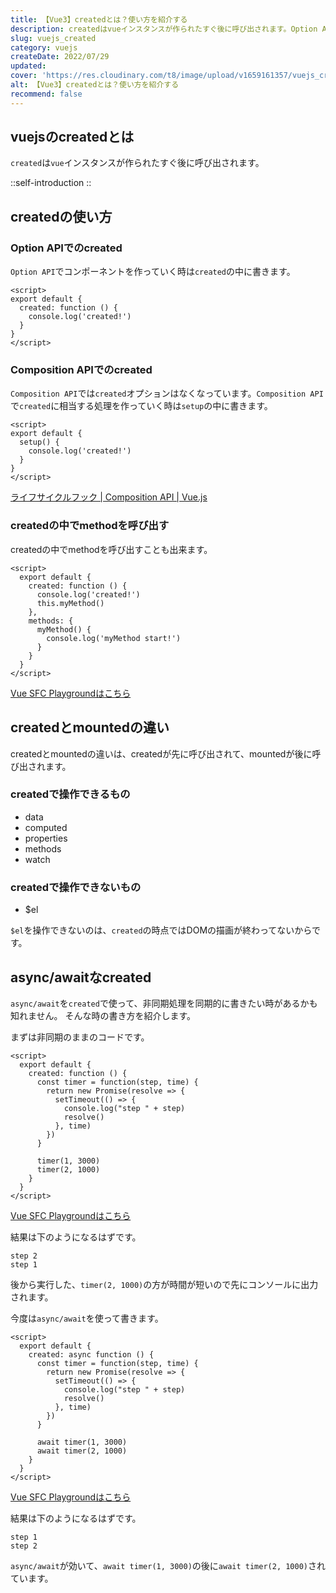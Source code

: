 ```yaml
---
title: 【Vue3】createdとは？使い方を紹介する
description: createdはvueインスタンスが作られたすぐ後に呼び出されます。Option APIでコンポーネントを作っていく時はcreatedの中に書きます。Composition APIではcreatedオプションはなくなっています。Composition APIでcreatedに相当する処理を作っていく時はsetupの中に書きます。
slug: vuejs_created
category: vuejs
createDate: 2022/07/29
updated: 
cover: 'https://res.cloudinary.com/t8/image/upload/v1659161357/vuejs_created_znc9uu.png'
alt: 【Vue3】createdとは？使い方を紹介する
recommend: false
---
```

## vuejsのcreatedとは

`created`は`vue`インスタンスが作られたすぐ後に呼び出されます。

::self-introduction
::



## createdの使い方

### Option APIでのcreated

`Option API`でコンポーネントを作っていく時は`created`の中に書きます。

```vue
<script>
export default {
  created: function () {
    console.log('created!')
  }
}
</script>
```

### Composition APIでのcreated

`Composition API`では`created`オプションはなくなっています。`Composition API`で`created`に相当する処理を作っていく時は`setup`の中に書きます。

```vue
<script>
export default {
  setup() {
    console.log('created!')
  }
}
</script>
```

[ライフサイクルフック | Composition API | Vue.js](https://v3.ja.vuejs.org/api/composition-api.html#%E3%83%A9%E3%82%A4%E3%83%95%E3%82%B5%E3%82%A4%E3%82%AF%E3%83%AB%E3%83%95%E3%83%83%E3%82%AF)

### createdの中でmethodを呼び出す

createdの中でmethodを呼び出すことも出来ます。

```vue
<script>
  export default {
    created: function () {
      console.log('created!')
      this.myMethod()
    },
    methods: {
      myMethod() {
        console.log('myMethod start!')
      }
    }
  }
</script>
```

[Vue SFC Playgroundはこちら](https://sfc.vuejs.org/#eNp9kE1OwzAQha9ivGkqNfY+qpA4ADfwJiSTxlX8o5lJAVW5O3ZwCCoSG4/95ukbv7nLlxjVbQbZyDN1aCM/Gy8EfMSALHoY2nlicc+aEB1Cy9A3Yph9xzZ4UR23XuoGT2ECNYVLdSjWp8Nxa/NoSbnPV+Ax9FWRl9N3datKzU7bnbv2MGOzCOIW+deopcBzScdZl2TyJK3LwWrXRnWl4FPslW5Kg4z8+YORaS/5beTIHKnRmoYuL+tKKuBFp5vC2bN1oIBc/YbhnQAT2MiSa2XoJN4AawTfAwL+x3yw/uGWSItcvgCp45E3)

## createdとmountedの違い
createdとmountedの違いは、createdが先に呼び出されて、mountedが後に呼び出されます。

### createdで操作できるもの
* data
* computed
* properties
* methods
* watch

### createdで操作できないもの
* $el

`$el`を操作できないのは、`created`の時点ではDOMの描画が終わってないからです。

## async/awaitなcreated

`async/await`を`created`で使って、非同期処理を同期的に書きたい時があるかも知れません。
そんな時の書き方を紹介します。

まずは非同期のままのコードです。

```vue
<script>
  export default {
    created: function () {
      const timer = function(step, time) {
        return new Promise(resolve => {
          setTimeout(() => {
            console.log("step " + step)
            resolve()
          }, time)
        })
      }

      timer(1, 3000)
      timer(2, 1000)
    }
  }
</script>
```

[Vue SFC Playgroundはこちら](https://sfc.vuejs.org/#eNp9UcFuwjAM/RUrp6CVFrZbBUj7gx12zIUVw4raJLLdMgn135eUthQm7RI5zy/v5dlX9e592jaocrXhgkovO2MB8Mc7Ejjgcd9UAteIARSEe8FDDsfGFlI6C3ox9kLXWRaQskaC7UTRLOiTHp5xAQilIQsWL/BBri4ZNSG7qkXY7uZEAEb5DM9dIzr4PXdvxq7CtHInbVT0A6PgBWK1eKQOFvoB7obv3bFuqjtjx7JPptcJvK1Wq4lwQ18TWN/R8Kg/NtkwUpWoso4TXdZ7n57Z2TDvPoUZGmxUPuYyKiwk3o36FvGcZxkfi7ilM6eOTlmoUmpstE6R6+UXuQsjBWGjkplGFsAWaUloD0hI/2k+Uf/oDpE61f0Chjqu7g==)

結果は下のようになるはずです。

```
step 2
step 1
```

後から実行した、`timer(2, 1000)`の方が時間が短いので先にコンソールに出力されます。

今度は`async/await`を使って書きます。

```vue
<script>
  export default {
    created: async function () {
      const timer = function(step, time) {
        return new Promise(resolve => {
          setTimeout(() => {
            console.log("step " + step)
            resolve()
          }, time)
        })
      }

      await timer(1, 3000)
      await timer(2, 1000)
    }
  }
</script>
```

[Vue SFC Playgroundはこちら](https://sfc.vuejs.org/#eNp9UcFuwjAM/RUrp6CVFrZbBUj7gx12zKUrhhW1SWS7sAn135d0bSlM2iVynl/ey7Ov6tX79NyiytWGS6q87IwFwC/vSGCPh6KtBa4RAygJC8F9DgV/2xIOrS2lchb0YmQEjrMsIFWDBNuJolnQJz084wIQSksWLF7gjVxTMWpCdvUZYbubEwEY5T08d63o4PfY/TV2Naa1O2qjoh8YBU8Qq8U9dbDQd3A3fO+GdVPdGTuWxaWohnx6ncDLarWaaPPecwLrWy8I9McmG4asElU1ccbLpvDpiZ0NG+gTmaHBRuVjRqPCiuLdqE8Rz3mW8aGMeztx6uiYhSql1kbrFLlZfpC7MFIQNiqZaWQBPCMtCe0eCek/zQfqH90hUqe6H0c7tZg=)

結果は下のようになるはずです。

```
step 1
step 2
```

`async/await`が効いて、`await timer(1, 3000)`の後に`await timer(2, 1000)`されています。